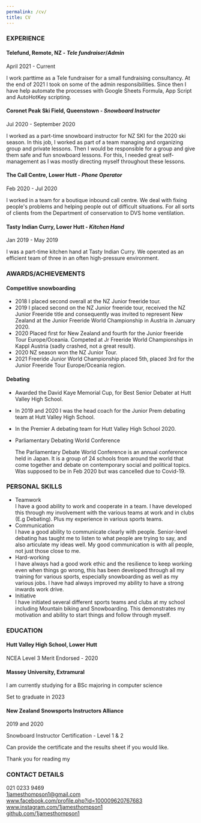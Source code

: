 ```yaml
---
permalink: /cv/
title: CV
---
```

### EXPERIENCE

#### Telefund, Remote, NZ - _Tele fundraiser_/_Admin_
April 2021 - Current

I work parttime as a Tele fundraiser for a small fundraising consultancy. At the end of 2021 I took on some of the admin responsibilities.
Since then I have help automate the processes with Google Sheets Formula, App Script and AutoHotKey scripting.


#### Coronet Peak Ski Field, Queenstown - _Snowboard Instructor_
Jul 2020 - September 2020

I worked as a part-time snowboard instructor for NZ SKI for the 2020 ski season. In this job, I worked as part of a team managing and organizing group and private lessons. Then I would be responsible for a group and give them safe and fun snowboard lessons. For this, I needed great self-management as I was mostly directing myself throughout these lessons.


#### The Call Centre, Lower Hutt - _Phone Operator_
Feb 2020 - Jul 2020

I worked in a team for a boutique inbound call centre. We deal with fixing people's problems and helping people out of difficult situations. For all sorts of clients from the Department of conservation to DVS home ventilation.


#### Tasty Indian Curry, Lower Hutt - _Kitchen Hand_
Jan 2019 - May 2019

I was a part-time kitchen hand at Tasty Indian Curry.  We operated as an efficient team of three in an often high-pressure environment.


### AWARDS/ACHIEVEMENTS

#### Competitive snowboarding

* 2018 I placed second overall at the NZ Junior freeride tour.
* 2019 I placed second on the NZ Junior freeride tour, received the NZ Junior Freeride title and consequently was invited to represent New Zealand at the Junior Freeride World Championship in Austria in January 2020.
* 2020 Placed first for New Zealand and fourth for the Junior freeride Tour Europe/Oceania. Competed at Jr Freeride World Championships in Kappl Austria (sadly crashed, not a great result).
* 2020 NZ season won the NZ Junior Tour.
* 2021 Freeride Junior World Championship placed 5th, placed 3rd for the Junior Freeride Tour Europe/Oceania region.


#### Debating

* Awarded the David Kaye Memorial Cup, for Best Senior Debater at Hutt Valley High School.
* In 2019 and 2020 I was the head coach for the Junior Prem debating team at Hutt Valley High School.
* In the Premier A debating team for Hutt Valley High School 2020.
* Parliamentary Debating World Conference

    The Parliamentary Debate World Conference is an annual conference held in Japan. It is a group of 24 schools from around the world that come together and debate on contemporary social and political topics. Was supposed to be in Feb 2020 but was cancelled due to Covid-19.  



### PERSONAL SKILLS

* Teamwork \
I have a good ability to work and cooperate in a team. I have developed this through my involvement with the various teams at work and in clubs (E.g Debating). Plus my experience in various sports teams.
* Communication \
I have a good ability to communicate clearly with people. Senior-level debating has taught me to listen to what people are trying to say, and also articulate my ideas well. My good communication is with all people, not just those close to me.
* Hard-working \
I have always had a good work ethic and the resilience to keep working even when things go wrong, this has been developed through all my training for various sports, especially snowboarding as well as my various jobs. I have had always improved my ability to have a strong inwards work drive.
* Initiative \
I have initiated several different sports teams and clubs at my school including Mountain biking and Snowboarding. This demonstrates my motivation and ability to start things and follow through myself.


### EDUCATION


#### Hutt Valley High School, Lower Hutt

NCEA Level 3 Merit Endorsed - 2020


#### Massey University, Extramural

I am currently studying for a BSc majoring in computer science

Set to graduate in 2023

#### New Zealand Snowsports Instructors Alliance

2019 and 2020

Snowboard Instructor Certification - Level 1 & 2

Can provide the certificate and the results sheet if you would like.


Thank you for reading my

### CONTACT DETAILS
021 0233 9469  
1jamesthompson1@gmail.com  
www.facebook.com/profile.php?id=100009620767683  
www.instagram.com/1jamesthompson1  
[github.com/1jamesthompson1](https://github.com/1jamesthompson1)
